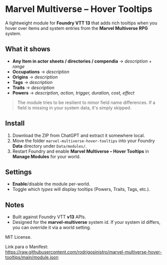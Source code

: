
# Marvel Multiverse – Hover Tooltips

A lightweight module for **Foundry VTT 13** that adds rich tooltips when you hover over items and system entries from the **Marvel Multiverse RPG** system.

## What it shows

- **Any Item in actor sheets / directories / compendia** → *description* + *range*
- **Occupations** → *description*
- **Origins** → *description*
- **Tags** → *description*
- **Traits** → *description*
- **Powers** → *description, action, trigger, duration, cost, effect*

> The module tries to be resilient to minor field name differences. If a field is missing in your system data, it's simply skipped.

## Install

1. Download the ZIP from ChatGPT and extract it somewhere local.
2. Move the folder `marvel-multiverse-hover-tooltips` into your Foundry **Data** directory under `Data/modules/`.
3. Restart Foundry and enable **Marvel Multiverse – Hover Tooltips** in **Manage Modules** for your world.

## Settings

- **Enable**/disable the module per-world.
- Toggle which *types* will display tooltips (Powers, Traits, Tags, etc.).

## Notes

- Built against Foundry VTT **v13** APIs.
- Designed for the **marvel-multiverse** system id. If your system id differs, you can override it via a world setting.

MIT License.

Link para o Manifest:
https://raw.githubusercontent.com/rodrigosinistro/marvel-multiverse-hover-tooltips/main/module.json
